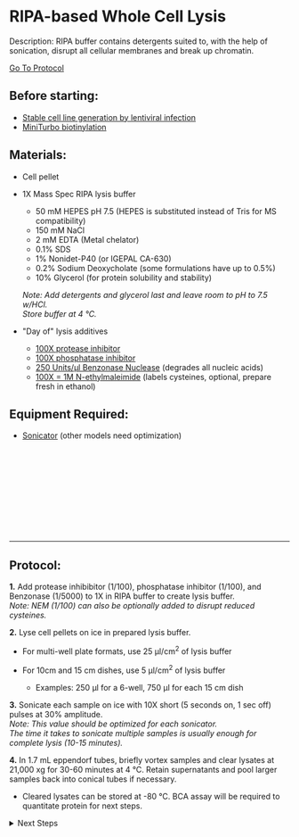 RIPA-based Whole Cell Lysis
================================================================================
Description: RIPA buffer contains detergents suited to, with the help of sonication, disrupt all cellular membranes and break up chromatin.

[Go To Protocol](#protocol)

Before starting:
--------------------------------------------------------------------------------
* [Stable cell line generation by lentiviral infection](../Lentivirus-Stables/virus-production-HEK293T.md)
* [MiniTurbo biotinylation](./miniTurbo-biotinylation.md)

Materials:
--------------------------------------------------------------------------------
  * Cell pellet
  
  * 1X Mass Spec RIPA lysis buffer
  
    * 50 mM HEPES pH 7.5 (HEPES is substituted instead of Tris for MS compatibility)
    * 150 mM NaCl
    * 2 mM EDTA (Metal chelator)
    * 0.1% SDS
    * 1% Nonidet-P40 (or IGEPAL CA-630)
    * 0.2% Sodium Deoxycholate (some formulations have up to 0.5%)
    * 10% Glycerol (for protein solubility and stability)
    
    *Note: Add detergents and glycerol last and leave room to pH to 7.5 w/HCl.*<br/>*Store buffer at 4 °C.*
  
  * "Day of" lysis additives
    
    * [100X protease inhibitor](https://www.thermofisher.com/order/catalog/product/78429#/78429)
    * [100X phosphatase inhibitor](https://www.thermofisher.com/order/catalog/product/78420#/78420)
    * [250 Units/µl Benzonase Nuclease](https://www.sigmaaldrich.com/catalog/product/sigma/e1014?lang=en&region=US&cm_sp=Insite-_-caSrpResults_srpRecs_srpModel_e1014-25ku-_-srpRecs3-1) (degrades all nucleic acids)
    * [100X = 1M N-ethylmaleimide](https://www.thermofisher.com/order/catalog/product/23030?us&en#/23030?us&en) (labels cysteines, optional, prepare fresh in ethanol)
     
Equipment Required:
--------------------------------------------------------------------------------
  
  * [Sonicator](https://www.fishersci.com/shop/products/fisher-scientific-model-120-sonic-dismembrator-4/p-3974654) (other models need optimization)

<br/><br/><br/><br/><br/><br/><br/><br/><br/>

<!-- Use <br/> to fill in first page -->

___
Protocol:
--------------------------------------------------------------------------------

**1.** Add protease inhibibitor (1/100), phosphatase inhibitor (1/100), and Benzonase (1/5000) to 1X in RIPA buffer to create lysis buffer. <br/>*Note: NEM (1/100) can also be optionally added to disrupt reduced cysteines.*

**2.** Lyse cell pellets on ice in prepared lysis buffer.
  * For multi-well plate formats, use 25 µl/cm<sup>2</sup> of lysis buffer
  * For 10cm and 15 cm dishes, use 5 µl/cm<sup>2</sup> of lysis buffer
    
    * Examples: 250 µl for a 6-well, 750 µl for each 15 cm dish
    
**3.** Sonicate each sample on ice with 10X short (5 seconds on, 1 sec off) pulses at 30% amplitude. <br/>*Note: This value should be optimized for each sonicator.*<br/>*The time it takes to sonicate multiple samples is usually enough for complete lysis (10-15 minutes).*
  
**4.** In 1.7 mL eppendorf tubes, briefly vortex samples and clear lysates at 21,000 xg for 30-60 minutes at 4 °C. Retain supernatants and pool larger samples back into conical tubes if necessary.

  * Cleared lysates can be stored at -80 °C. BCA assay will be required to quantitate protein for next steps.

<!-- The text below creates dropdown lists for links to next steps or hyperlinks -->

<details>
  <summary>Next Steps</summary>

</p> <a href="../General/BCA-Assay.md">
BCA protein quantification</a>

</p> <a href="../General/Western-Blotting.md">
Western Validation</a>

</p> <a href="./miniTurbo-Strep-Pulldown.md">
Strep IP</a>

</p> <a href="./Affinity-MS-Sample-Prep.md">
MS Sample Prep</a>

</p> <a href="./Peptide-Quant.md">
Peptide Quantification</a>

</details>
